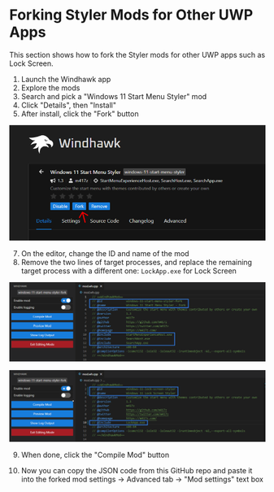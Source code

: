 # Forking Styler Mods for Other UWP Apps
This section shows how to fork the Styler mods for other UWP apps such as Lock Screen.

1. Launch the Windhawk app
2. Explore the mods
3. Search and pick a "Windows 11 Start Menu Styler" mod
4. Click "Details", then "Install"
5. After install, click the "Fork" button

  ![](https://github.com/AromaKitsune/Windows-XAML-Styles/blob/main/screenshots/Fork1.png)

7. On the editor, change the ID and name of the mod
8. Remove the two lines of target processes, and replace the remaining target process with a different one: `LockApp.exe` for Lock Screen

![](https://github.com/AromaKitsune/Windows-XAML-Styles/blob/main/screenshots/Fork2.png)

![](https://github.com/AromaKitsune/Windows-XAML-Styles/blob/main/screenshots/Fork3.png)

9. When done, click the "Compile Mod" button

10. Now you can copy the JSON code from this GitHub repo and paste it into the forked mod settings → Advanced tab → "Mod settings" text box

